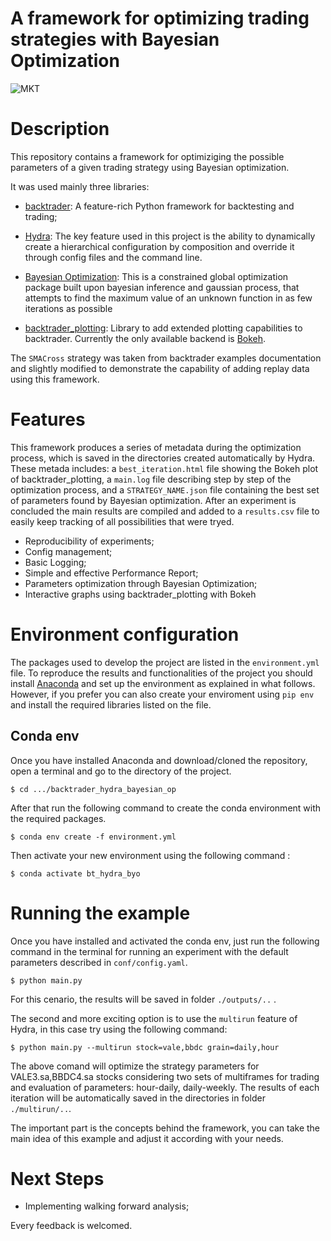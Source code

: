 # A framework for optimizing trading strategies with Bayesian Optimization

![MKT](https://img.shields.io/badge/language-Python-orange.svg)

# Description

This repository contains a framework for optimiziging the possible parameters of a given trading strategy using Bayesian optimization.

It was used mainly three libraries:

- [backtrader](https://www.backtrader.com/): A feature-rich Python framework for backtesting and trading; 

- [Hydra](https://hydra.cc/docs/intro): The key feature used in this project is the ability to dynamically create a hierarchical configuration by composition and override it through config files and the command line.

- [Bayesian Optimization](https://github.com/fmfn/BayesianOptimization): This is a constrained global optimization package built upon bayesian inference and gaussian process, that attempts to find the maximum value of an unknown function in as few iterations as possible

- [backtrader_plotting](https://github.com/verybadsoldier/backtrader_plotting): Library to add extended plotting capabilities to backtrader. Currently the only available backend is [Bokeh](https://bokeh.org/).


The `SMACross` strategy was taken from backtrader examples documentation and slightly modified to demonstrate the capability of adding replay data using this framework.

# Features

This framework produces a series of metadata during the optimization process, which is saved in the directories created automatically by Hydra. These metada includes: a `best_iteration.html` file showing the Bokeh plot of backtrader_plotting, a `main.log` file describing step by step of the optimization process, and a `STRATEGY_NAME.json` file containing the best set of parameters found by Bayesian optimization. After an experiment is concluded the main results are compiled and added to a `results.csv` file to easily keep tracking of all possibilities that were tryed. 

- Reproducibility of experiments;
- Config management;
- Basic Logging;
- Simple and effective Performance Report;
- Parameters optimization through Bayesian Optimization;
- Interactive graphs using backtrader_plotting with Bokeh

# Environment configuration

The packages used to develop the project are listed in the `environment.yml` file. To reproduce the results and functionalities of the project you should install [Anaconda](https://anaconda.org) and set up the environment as explained in what follows. However, if you prefer you can also create your enviroment using `pip env` and install the required libraries listed on the file.

## Conda env

Once you have installed Anaconda and download/cloned the repository, open a terminal and go to the directory of the project.

```
$ cd .../backtrader_hydra_bayesian_op

```

After that run the following command to create the conda environment with the required packages.

```
$ conda env create -f environment.yml

```

Then activate your new environment using the following command :

```
$ conda activate bt_hydra_byo

```


# Running the example

Once you have installed and activated the conda env, just run the following command in the terminal for running an experiment with the default parameters described in `conf/config.yaml`.

```
$ python main.py

```
For this cenario, the results will be saved in folder `./outputs/..` . 

The second and more exciting option is to use the `multirun` feature of Hydra, in this case try using the following command:

```
$ python main.py --multirun stock=vale,bbdc grain=daily,hour

```

The above comand will optimize the strategy parameters for VALE3.sa,BBDC4.sa stocks considering two sets of multiframes for trading and evaluation of parameters: hour-daily, daily-weekly. The results of each iteration will be automatically saved in the directories in folder `./multirun/..`.

The important part is the concepts behind the framework, you can take the main idea of this example and adjust it according with your needs.

# Next Steps

- Implementing walking forward analysis;



Every feedback is welcomed.
